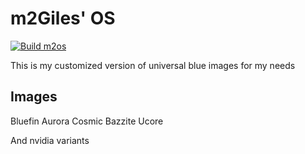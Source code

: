 # m2Giles' OS

[![Build m2os](https://github.com/m2Giles/m2os/actions/workflows/build.yml/badge.svg)](https://github.com/m2Giles/m2os/actions/workflows/build.yml)

This is my customized version of universal blue images for my needs

## Images
Bluefin
Aurora
Cosmic
Bazzite
Ucore

And nvidia variants
